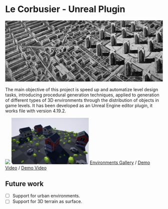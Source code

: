 # Le Corbusier - Unreal Plugin
![The City of Tomorrow](Docs/lecorbusier/lecorbusier2.jpg)

The main objective of this project is speed up and automatize level design tasks, introducing procedural generation techniques, applied to generation of different types of 3D environments through the distribution of objects in game levels. It has been developed as an Unreal Engine editor plugin, it works file with version 4.19.2.

<img src="Docs/environments/cementario.png" width="49%"> <img src="Docs/environments/residencial.png" width="49%">
[Environments Gallery](Docs/environments) / [Demo Video](Docs/demo.mp4) / [Demo Video](Docs/manual_spanish.pdf)


## Future work
- [ ] Support for urban environments.
- [ ] Support for 3D terrain as surface.